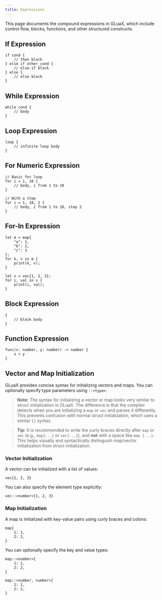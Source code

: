 ```yaml
---
title: Expressions
---
```


This page documents the compound expressions in GLuaX, which include control flow, blocks, functions, and other structured constructs.

## If Expression

```gluax
if cond {
    // then block
} else if other_cond {
    // else-if block
} else {
    // else block
}
```

## While Expression

```gluax
while cond {
    // body
}
```

## Loop Expression

```gluax
loop {
    // infinite loop body
}
```

## For Numeric Expression

```gluax
// Basic for loop
for i = 1, 10 {
    // body, i from 1 to 10
}

// With a step
for i = 1, 10, 2 {
    // body, i from 1 to 10, step 2
}
```

## For-In Expression

```gluax
let m = map{
    "a": 1,
    "b": 2,
    "c": 3
};
for k, v in m {
    print(k, v);
}

let v = vec{1, 2, 3};
for i, val in v {
    print(i, val);
}
```

## Block Expression

```gluax
{
    // block body
}
```

## Function Expression

```gluax
func(x: number, y: number) -> number {
    x + y
}
```

## Vector and Map Initialization

GLuaX provides concise syntax for initializing vectors and maps. You can optionally specify type parameters using `::<type>`.

> **Note:**
> The syntax for initializing a vector or map looks very similar to struct initialization in GLuaX. The difference is that the compiler detects when you are initializing a `map` or `vec` and parses it differently. This prevents confusion with normal struct initialization, which uses a similar `{}` syntax.

> **Tip:**
> It is recommended to write the curly braces directly after `map` or `vec` (e.g., `map{...}` or `vec{...}`), and **not** with a space like `map {...}`. This helps visually and syntactically distinguish map/vector initialization from struct initialization.

### Vector Initialization

A vector can be initialized with a list of values:

```gluax
vec{1, 2, 3}
```

You can also specify the element type explicitly:

```gluax
vec::<number>{1, 2, 3}
```

### Map Initialization

A map is initialized with key-value pairs using curly braces and colons:

```gluax
map{
    1: 1,
    2: 2,
}
```

You can optionally specify the key and value types:

```gluax
map::<number>{
    1: 1,
    2: 2,
}

map::<number, number>{
    1: 1,
    2: 2,
}
```
